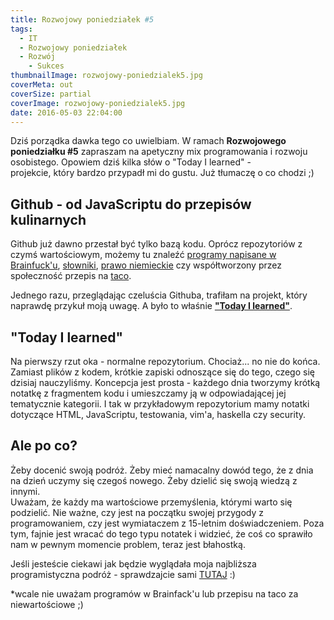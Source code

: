 ```yaml
---
title: Rozwojowy poniedziałek #5
tags:
  - IT
  - Rozwojowy poniedziałek
  - Rozwój
	- Sukces
thumbnailImage: rozwojowy-poniedzialek5.jpg
coverMeta: out
coverSize: partial
coverImage: rozwojowy-poniedzialek5.jpg
date: 2016-05-03 22:04:00
---
```

Dziś porządka dawka tego co uwielbiam. W ramach **Rozwojowego poniedziałku #5** zapraszam na apetyczny mix programowania i rozwoju osobistego. Opowiem dziś kilka słów o "Today I learned" -  
projekcie, który bardzo przypadł mi do gustu. Już tłumaczę o co chodzi ;)  
<!--more-->

## Github - od JavaScriptu do przepisów kulinarnych

Github już dawno przestał być tylko bazą kodu. Oprócz repozytoriów z czymś wartościowym, możemy tu znaleźć [programy napisane w Brainfuck'u](https://github.com/matslina/awib), [słowniki](https://github.com/adambom/dictionary), [prawo niemieckie](https://github.com/bundestag/gesetze) czy współtworzony przez społeczność przepis na [taco](https://github.com/sinker/tacofancy).  

Jednego razu, przeglądając czeluścia Githuba, trafiłam na projekt, który naprawdę przykuł moją uwagę. A było to właśnie [**"Today I learned"**](https://github.com/thoughtbot/til).  

## "Today I learned"

Na pierwszy rzut oka - normalne repozytorium. Chociaż... no nie do końca. Zamiast plików z kodem, krótkie zapiski odnoszące się do tego, czego się dzisiaj nauczyliśmy. Koncepcja jest prosta - każdego dnia tworzymy krótką notatkę z fragmentem kodu i umieszczamy ją w odpowiadającej jej tematycznie kategorii. I tak w przykładowym repozytorium mamy notatki dotyczące HTML, JavaScriptu, testowania, vim'a, haskella czy security.

## Ale po co?

Żeby docenić swoją podróż. Żeby mieć namacalny dowód tego, że z dnia na dzień uczymy się czegoś nowego. Żeby dzielić się swoją wiedzą z innymi.  
Uważam, że każdy ma wartościowe przemyślenia, którymi warto się podzielić. Nie ważne, czy jest na początku swojej przygody z programowaniem, czy jest wymiataczem z 15-letnim doświadczeniem. Poza tym, fajnie jest wracać do tego typu notatek i widzieć, że coś co sprawiło nam w pewnym momencie problem, teraz jest błahostką.  

Jeśli jesteście ciekawi jak będzie wyglądała moja najbliższa programistyczna podróż - sprawdzajcie sami [TUTAJ](https://github.com/kernelgonnapanic/todayIlearned) :)  

\*wcale nie uważam programów w Brainfack'u lub przepisu na taco za niewartościowe ;)  
